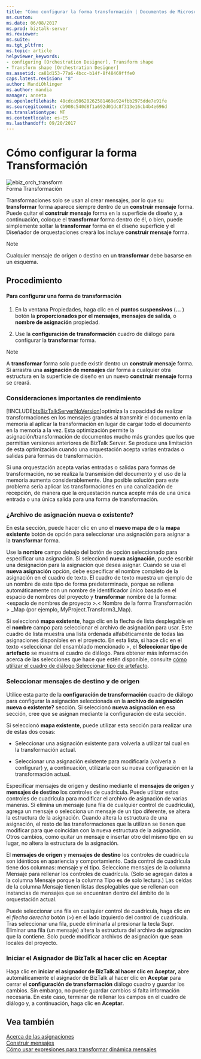 ```yaml
---
title: "Cómo configurar la forma transformación | Documentos de Microsoft"
ms.custom: 
ms.date: 06/08/2017
ms.prod: biztalk-server
ms.reviewer: 
ms.suite: 
ms.tgt_pltfrm: 
ms.topic: article
helpviewer_keywords:
- configuring [Orchestration Designer], Transform shape
- Transform shape [Orchestration Designer]
ms.assetid: ca81d153-77a6-4bcc-b14f-8f48469fffe0
caps.latest.revision: "8"
author: MandiOhlinger
ms.author: mandia
manager: anneta
ms.openlocfilehash: 48cdca50620262581469e924fbb2975dde7e91fe
ms.sourcegitcommit: cb908c540d8f1a692d01dc8f313e16cb4b4e696d
ms.translationtype: MT
ms.contentlocale: es-ES
ms.lasthandoff: 09/20/2017
---
```

# <a name="how-to-configure-the-transform-shape"></a>Cómo configurar la forma Transformación
![](../core/media/ebiz-orch-transform.gif "ebiz_orch_transform")  
Forma Transformación  
  
 Transformaciones solo se usan al crear mensajes, por lo que su **transformar** forma aparece siempre dentro de un **construir mensaje** forma. Puede quitar el **construir mensaje** forma en la superficie de diseño y, a continuación, coloque el **transformar** forma dentro de él, o bien, puede simplemente soltar la **transformar** forma en el diseño superficie y el Diseñador de orquestaciones creará los incluye **construir mensaje** forma.  
  
> [!NOTE]
>  Cualquier mensaje de origen o destino en un **transformar** debe basarse en un esquema.  
  
## <a name="procedure"></a>Procedimiento  
  
#### <a name="to-configure-a-transform-shape"></a>Para configurar una forma de transformación  
  
1.  En la ventana Propiedades, haga clic en el **puntos suspensivos** (**...** ) botón la **proporcionados por el mensajes**, **mensajes de salida**, o **nombre de asignación** propiedad.  
  
2.  Use la **configuración de transformación** cuadro de diálogo para configurar la **transformar** forma.  
  
> [!NOTE]
>  A **transformar** forma solo puede existir dentro un **construir mensaje** forma. Si arrastra una **asignación de mensajes** dar forma a cualquier otra estructura en la superficie de diseño en un nuevo **construir mensaje** forma se creará.  
  
### <a name="important-performance-considerations"></a>Consideraciones importantes de rendimiento  
 [!INCLUDE[btsBizTalkServerNoVersion](../includes/btsbiztalkservernoversion-md.md)]optimiza la capacidad de realizar transformaciones en los mensajes grandes al transmitir el documento en la memoria al aplicar la transformación en lugar de cargar todo el documento en la memoria a la vez. Esta optimización permite la asignación/transformación de documentos mucho más grandes que los que permitían versiones anteriores de BizTalk Server. Se produce una limitación de esta optimización cuando una orquestación acepta varias entradas o salidas para formas de transformación.  
  
 Si una orquestación acepta varias entradas o salidas para formas de transformación, no se realiza la transmisión del documento y el uso de la memoria aumenta considerablemente. Una posible solución para este problema sería aplicar las transformaciones en una canalización de recepción, de manera que la orquestación nunca acepte más de una única entrada o una única salida para una forma de transformación.  
  
### <a name="newexisting-map-file"></a>¿Archivo de asignación nueva o existente?  
 En esta sección, puede hacer clic en uno el **nuevo mapa de** o la **mapa existente** botón de opción para seleccionar una asignación para asignar a la **transformar** forma.  
  
 Use la **nombre** campo debajo del botón de opción seleccionado para especificar una asignación. Si seleccionó **nueva asignación**, puede escribir una designación para la asignación que desea asignar. Cuando se usa el **nueva asignación** opción, debe especificar el nombre completo de la asignación en el cuadro de texto. El cuadro de texto muestra un ejemplo de un nombre de este tipo de forma predeterminada, porque se rellena automáticamente con un nombre de identificador único basado en el espacio de nombres del proyecto y **transformar** nombre de la forma: \<espacio de nombres de proyecto >.\< Nombre de la forma Transformación > _Map (por ejemplo, MyProject.Transform3_Map).  
  
 Si seleccionó **mapa existente**, haga clic en la flecha de lista desplegable en el **nombre** campo para seleccionar el archivo de asignación para usar. Este cuadro de lista muestra una lista ordenada alfabéticamente de todas las asignaciones disponibles en el proyecto. En esta lista, si hace clic en el texto \<seleccionar del ensamblado mencionado >, el **Seleccionar tipo de artefacto** se muestra el cuadro de diálogo. Para obtener más información acerca de las selecciones que hace que estén disponible, consulte [cómo utilizar el cuadro de diálogo Seleccionar tipo de artefacto](../core/how-to-use-the-select-artifact-type-dialog-box.md).  
  
### <a name="select-source-and-destination-messages"></a>Seleccionar mensajes de destino y de origen  
 Utilice esta parte de la **configuración de transformación** cuadro de diálogo para configurar la asignación seleccionada en la **archivo de asignación nueva o existente?** sección. Si seleccionó **nueva asignación** en esa sección, cree que se asignan mediante la configuración de esta sección.  
  
 Si seleccionó **mapa existente**, puede utilizar esta sección para realizar una de estas dos cosas:  
  
-   Seleccionar una asignación existente para volverla a utilizar tal cual en la transformación actual.  
  
-   Seleccionar una asignación existente para modificarla (volverla a configurar) y, a continuación, utilizarla con su nueva configuración en la transformación actual.  
  
 Especificar mensajes de origen y destino mediante el **mensajes de origen** y **mensajes de destino** los controles de cuadrícula. Puede utilizar estos controles de cuadrícula para modificar el archivo de asignación de varias maneras. Si elimina un mensaje (una fila de cualquier control de cuadrícula), agrega un mensaje o selecciona un mensaje de un tipo diferente, se altera la estructura de la asignación. Cuando altera la estructura de una asignación, el resto de las transformaciones que la utilizan se tienen que modificar para que coincidan con la nueva estructura de la asignación. Otros cambios, como quitar un mensaje e insertar otro del mismo tipo en su lugar, no altera la estructura de la asignación.  
  
 El **mensajes de origen** y **mensajes de destino** los controles de cuadrícula son idénticos en apariencia y comportamiento. Cada control de cuadrícula tiene dos columnas: mensaje y el tipo. Seleccione mensajes de la columna Mensaje para rellenar los controles de cuadrícula. (Solo se agregan datos a la columna Mensaje porque la columna Tipo es de solo lectura.) Las celdas de la columna Mensaje tienen listas desplegables que se rellenan con instancias de mensajes que se encuentran dentro del ámbito de la orquestación actual.  
  
 Puede seleccionar una fila en cualquier control de cuadrícula, haga clic en el *flecha derecha* botón (>) en el lado izquierdo del control de cuadrícula. Tras seleccionar una fila, puede eliminarla al presionar la tecla Supr. Eliminar una fila (un mensaje) altera la estructura del archivo de asignación que la contiene. Solo puede modificar archivos de asignación que sean locales del proyecto.  
  
### <a name="when-i-click-ok-launch-the-biztalk-mapper"></a>Iniciar el Asignador de BizTalk al hacer clic en Aceptar  
 Haga clic en **iniciar el asignador de BizTalk al hacer clic en Aceptar,** abre automáticamente el asignador de BizTalk al hacer clic en **Aceptar** para cerrar el **configuración de transformación** diálogo cuadro y guardar los cambios. Sin embargo, no puede guardar cambios si falta información necesaria. En este caso, terminar de rellenar los campos en el cuadro de diálogo y, a continuación, haga clic en **Aceptar**.  
  
## <a name="see-also"></a>Vea también  
 [Acerca de las asignaciones](../core/about-maps.md)   
 [Construir mensajes](../core/constructing-messages.md)   
 [Cómo usar expresiones para transformar dinámica mensajes](../core/how-to-use-expressions-to-dynamic-transform-messages.md)